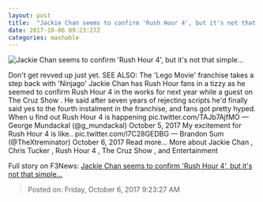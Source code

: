 ```yaml
---
layout: post
title:  "Jackie Chan seems to confirm 'Rush Hour 4', but it's not that simple..."
date: 2017-10-06 09:23:27Z
categories: mashable
---
```


![Jackie Chan seems to confirm 'Rush Hour 4', but it's not that simple...](https://i.amz.mshcdn.com/_-VtUDiy3HBHGRYIZMSWCuYN7MA=/1200x630/2017%2F10%2F06%2F19%2Fc0a660591f164c748b028276c3f5e87a.029b4.jpg)

Don't get revved up just yet. SEE ALSO: The 'Lego Movie' franchise takes a step back with 'Ninjago' Jackie Chan has Rush Hour fans in a tizzy as he seemed to confirm Rush Hour 4 in the works for next year while a guest on The Cruz Show . He said after seven years of rejecting scripts he'd finally said yes to the fourth instalment in the franchise, and fans got pretty hyped. When u find out Rush Hour 4 is happening pic.twitter.com/TAJb7AjfMO — George Mundackal (@g_mundackal) October 5, 2017 My excitement for Rush Hour 4 is like.. pic.twitter.com/l7C28GEDBG — Brandon Sum (@TheXtreminator) October 6, 2017 Read more... More about Jackie Chan , Chris Tucker , Rush Hour 4 , The Cruz Show , and Entertainment


Full story on F3News: [Jackie Chan seems to confirm 'Rush Hour 4', but it's not that simple...](http://www.f3nws.com/n/mKWvmC)

> Posted on: Friday, October 6, 2017 9:23:27 AM
